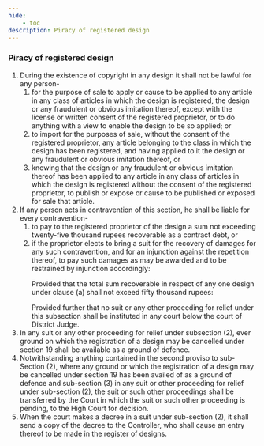 ```yaml
---
hide:
    - toc
description: Piracy of registered design
---
```


### Piracy of registered design

1. During the existence of copyright in any design it shall not be lawful for any person-
    1. for the purpose of sale to apply or cause to be applied to any article in any class of articles in which the design is registered, the design or any fraudulent or obvious imitation thereof, except with the license or written consent of the registered proprietor, or to do anything with a view to enable the design to be so applied; or
    2. to import for the purposes of sale, without the consent of the registered proprietor, any article belonging to the class in which the design has been registered, and having applied to it the design or any fraudulent or obvious imitation thereof, or
    3. knowing that the design or any fraudulent or obvious imitation thereof has been applied to any article in any class of articles in which the design is registered without the consent of the registered proprietor, to publish or expose or cause to be published or exposed for sale that article.
2. If any person acts in contravention of this section, he shall be liable for every contravention-
    1. to pay to the registered proprietor of the design a sum not exceeding twenty-five thousand rupees recoverable as a contract debt, or
    2. if the proprietor elects to bring a suit for the recovery of damages for any such contravention, and for an injunction against the repetition thereof, to pay such damages as may be awarded and to be restrained by injunction accordingly: </p> Provided that the total sum recoverable in respect of any one design under clause (a) shall not exceed fifty thousand rupees: </p> Provided further that no suit or any other proceeding for relief under this subsection shall be instituted in any court below the court of District Judge.
3. In any suit or any other proceeding for relief under subsection (2), ever ground on which the registration of a design may be cancelled under section 19 shall be available as a ground of defence.
4. Notwithstanding anything contained in the second proviso to sub-Section (2), where any ground or which the registration of a design may be cancelled under section 19 has been availed of as a ground of defence and sub-section (3) in any suit or other proceeding for relief under sub-section (2), the suit or such other proceedings shall be transferred by the Court in which the suit or such other proceeding is pending, to the High Court for decision.
5. When the court makes a decree in a suit under sub-section (2), it shall send a copy of the decree to the Controller, who shall cause an entry thereof to be made in the register of designs.
